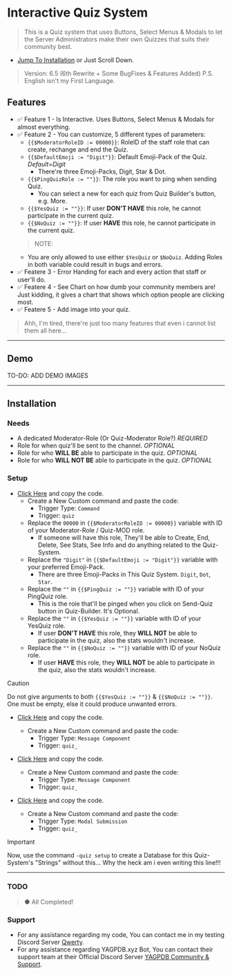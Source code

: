 # Interactive Quiz System
> This is a Quiz system that uses Buttons, Select Menus & Modals to let the Server Administrators make their own Quizzes that suits their community best.
- [Jump To Installation](https://github.com/YourFriendSub/YAGPDB.xyz-CCs/blob/main/Quiz%20System#Installation) or Just Scroll Down.
> Version: 6.5 (6th Rewrite + Some BugFixes & Features Added)
> P.S. English isn't my First Language.

## Features
- ✅ Feature 1 - Is Interactive. Uses Buttons, Select Menus & Modals for almost everything.
- ✅ Feature 2 - You can customize, 5 different types of parameters:
  - `{{$ModeratorRoleID := 00000}}`: RoleID of the staff role that can create, rechange and end the Quiz.
  - `{{$DefaultEmoji := "Digit"}}`: Default Emoji-Pack of the Quiz. *Default=Digit*
    - There're three Emoji-Packs, Digit, Star & Dot.
  - `{{$PingQuizRole := ""}}`: The role you want to ping when sending Quiz.
    - You can select a new for each quiz from Quiz Builder's button, e.g. More.
  - `{{$YesQuiz := ""}}`: If user **DON'T HAVE** this role, he cannot participate in the current quiz.
  - `{{$NoQuiz := ""}}`: If user **HAVE** this role, he cannot participate in the current quiz.
  > NOTE:
    - You are only allowed to use either `$YesQuiz` or `$NoQuiz`. Adding Roles in both variable could result in bugs and errors.
- ✅ Featere 3 - Error Handing for each and every action that staff or user'll do.
- ✅ Featere 4 - See Chart on how dumb your community members are! Just kidding, it gives a chart that shows which option people are clicking most.
- ✅ Featere 5 - Add image into your quiz.
> Ahh, I'm tired, there're just too many features that even i cannot list them all here...

---

## Demo
TO-DO: ADD DEMO IMAGES

---

## Installation

### Needs
- A dedicated Moderator-Role (Or Quiz-Moderator Role?) *REQUIRED*
- Role for when quiz'll be sent to the channel. *OPTIONAL*
- Role for who **WILL BE** able to participate in the quiz. *OPTIONAL*
- Role for who **WILL NOT BE** able to participate in the quiz. *OPTIONAL*

### Setup
- [Click Here](https://github.com/YourFriendSub/YAGPDB.xyz-CCs/blob/main/Quiz%20System/Code%20Files/Command.yag) and copy the code.
  - Create a New Custom command and paste the code:
    - Trigger Type: `Command`
    - Trigger: `quiz`
  - Replace the `00000` in `{{$ModeratorRoleID := 00000}}` variable with ID of your Moderator-Role / Quiz-MOD role.
    - If someone will have this role, They'll be able to Create, End, Delete, See Stats, See Info and do anything related to the Quiz-System.
  - Replace the `"Digit"` in `{{$DefaultEmoji := "Digit"}}` variable with your preferred Emoji-Pack.
    - There are three Emoji-Packs in This Quiz System. `Digit`, `Dot`, `Star`.
  - Replace the `""` in `{{$PingQuiz := ""}}` variable with ID of your PingQuiz role.
    - This is the role that'll be pinged when you click on Send-Quiz button in Quiz-Builder. It's Optional.
  - Replace the `""` in `{{$YesQuiz := ""}}` variable with ID of your YesQuiz role.
    - If user **DON'T HAVE** this role, they **WILL NOT** be able to participate in the quiz, also the stats wouldn't increase.
  - Replace the `""` in `{{$NoQuiz := ""}}` variable with ID of your NoQuiz role.
    - If user **HAVE** this role, they **WILL NOT** be able to participate in the quiz, also the stats wouldn't increase.
> [!CAUTION]
> Do not give arguments to both `{{$YesQuiz := ""}}` & `{{$NoQuiz := ""}}`. One must be empty, else it could produce unwanted errors.

- [Click Here](https://github.com/YourFriendSub/YAGPDB.xyz-CCs/blob/main/Quiz%20System/Code%20Files/Component-1.yag) and copy the code.
  - Create a New Custom command and paste the code:
    - Trigger Type: `Message Component`
    - Trigger: `quiz_`

- [Click Here](https://github.com/YourFriendSub/YAGPDB.xyz-CCs/blob/main/Quiz%20System/Code%20Files/Component-2.yag) and copy the code.
  - Create a New Custom command and paste the code:
    - Trigger Type: `Message Component`
    - Trigger: `quiz_`

- [Click Here](https://github.com/YourFriendSub/YAGPDB.xyz-CCs/blob/main/Quiz%20System/Code%20Files/Modal.yag) and copy the code.
  - Create a New Custom command and paste the code:
    - Trigger Type: `Modal Submission`
    - Trigger: `quiz_`

> [!IMPORTANT]
> Now, use the command `-quiz setup` to create a Database for this Quiz-System's "Strings" without this... Why the heck am i even writing this line!!!
---
### TODO
> ● All Completed!

### Support
- For any assistance regarding my code, You can contact me in my testing Discord Server [Qwerty](https://discord.com/invite/2gjARJxh9V).
- For any assistance regarding YAGPDB.xyz Bot, You can contact their support team at their Official Discord Server [YAGPDB Community & Support](https://discord.com/invite/Yagpdb).
